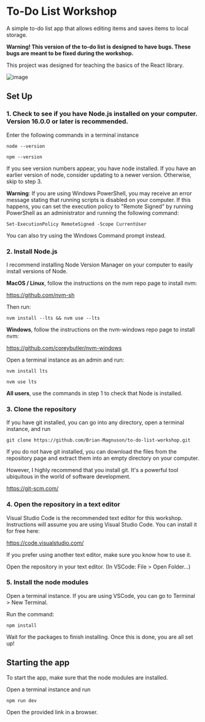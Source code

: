 # To-Do List Workshop

A simple to-do list app that allows editing items and saves items to local storage.

**Warning! This version of the to-do list is designed to have bugs. These bugs are meant to be fixed during the workshop.**

This project was designed for teaching the basics of the React library.

![image](https://user-images.githubusercontent.com/92892499/212929168-e8082df4-62b4-4996-b291-cb736e3dce52.png)

## Set Up

### 1. Check to see if you have Node.js installed on your computer. Version 16.0.0 or later is recommended.

Enter the following commands in a terminal instance
```
node --version
```
```
npm --version
```
If you see version numbers appear, you have node installed. 
If you have an earlier version of node, consider updating to a newer version.
Otherwise, skip to step 3.

**Warning**: If you are using Windows PowerShell, you may receive an error message stating that running scripts is disabled on your computer.
If this happens, you can set the execution policy to "Remote Signed" by running PowerShell as an administrator and running the following command:
```
Set-ExecutionPolicy RemoteSigned -Scope CurrentUser
```
You can also try using the Windows Command prompt instead.

### 2. Install Node.js

I recommend installing Node Version Manager on your computer to easily install versions of Node.

**MacOS / Linux**, follow the instructions on the nvm repo page to install nvm:

https://github.com/nvm-sh

Then run:
```
nvm install --lts && nvm use --lts
```

**Windows**, follow the instructions on the nvm-windows repo page to install nvm:

https://github.com/coreybutler/nvm-windows

Open a terminal instance as an admin and run:
```
nvm install lts
```
```
nvm use lts
```

**All users**, use the commands in step 1 to check that Node is installed.

### 3. Clone the repository

If you have git installed, you can go into any directory, open a terminal instance, and run

```
git clone https://github.com/Brian-Magnuson/to-do-list-workshop.git
```

If you do not have git installed, you can download the files from the repository page and extract them into an empty directory on your computer.

However, I highly recommend that you install git. It's a powerful tool ubiquitous in the world of software development.

https://git-scm.com/

### 4. Open the repository in a text editor

Visual Studio Code is the recommended text editor for this workshop.
Instructions will assume you are using Visual Studio Code.
You can install it for free here:

https://code.visualstudio.com/

If you prefer using another text editor, make sure you know how to use it. 

Open the repository in your text editor. (In VSCode: File > Open Folder...)

### 5. Install the node modules

Open a terminal instance. If you are using VSCode, you can go to Terminal > New Terminal.

Run the command:
```
npm install
```

Wait for the packages to finish installing. Once this is done, you are all set up!

## Starting the app

To start the app, make sure that the node modules are installed.

Open a terminal instance and run
```
npm run dev
```
Open the provided link in a browser.
